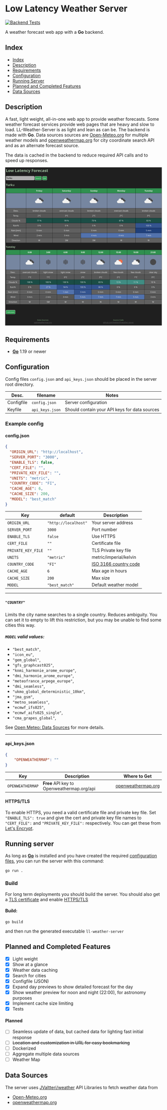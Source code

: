 # Low Latency Weather Server

[![Backend Tests](https://github.com/JValtteri/ll-weather-server/actions/workflows/go-test.yaml/badge.svg)](https://github.com/JValtteri/ll-weather-server/actions/workflows/go-test.yaml)

A weather forecast web app with a **Go** backend.

## Index

- [Index](#index)
- [Description](#description)
- [Requirements](#requirements)
- [Configuration](#configuration)
- [Running Server](#running-server)
- [Planned and Completed Features](#planned-and-completed-features)
- [Data Sources](#data-sources)

## Description

A fast, light weight, all-in-one web app to provide weather forecasts. Some weather forecast services provide web pages that are heavy and slow to load. LL-Weather-Server is as light and lean as can be. The backend is made with **Go**. Data sources sources are [Open-Meteo.org](https://open-meteo.org/) for multiple weather models and [openweathermap.org](https://openweathermap.org/api) for city coordinate search API and as an alternate forecast source. 

The data is cached in the backend to reduce required API calls and to speed up responses.

![screenshot](screenshots/LLForecast_small.png)

## Requirements

- [**Go**](https://go.dev/) 1.19 or newer

## Configuration

Config files `config.json` and `api_keys.json` should be placed in the server root directory.

| Desc. | filename | Notes |
| -- | -- | -- |
| Configfile | `config.json` | Server configuration |
| Keyfile | `api_keys.json` | Should contain your API keys for data sources |

### Example config

#### config.json
```json
{
  "ORIGIN_URL": "http://localhost",
  "SERVER_PORT": "3000",
  "ENABLE_TLS": false,
  "CERT_FILE": "",
  "PRIVATE_KEY_FILE": "",
  "UNITS": "metric",
  "COUNTRY_CODE": "FI",
  "CACHE_AGE": 6,
  "CACHE_SIZE": 200,
  "MODEL": "best_match"
}
```

| Key | default | Description |
| -- | -- | -- |
| `ORIGIN_URL` | `"http://localhost"` | Your server address |
| `SERVER_PORT` | `3000` | Port number |
| `ENABLE_TLS` | `false` | Use HTTPS |
| `CERT_FILE` | `""` | Certificate file |
| `PRIVATE_KEY_FILE` | `""` | TLS Private key file |
| `UNITS` | `"metric"` | metric/imperial/kelvin |
| `COUNTRY_CODE` | `"FI"` | [ISO 3166 country code](https://en.wikipedia.org/wiki/List_of_ISO_3166_country_codes) |
| `CACHE_AGE` | `6` | Max age in hours |
| `CACHE_SIZE` | `200` | Max size |
| `MODEL` | `"best_match"` | Default weather model |

---

##### `"COUNTRY"` 
Limits the city name searches to a single country. Reduces ambiguity. You can set it to empty to lift this restriction, but you may be unable to find some cities this way.

##### `MODEL` valid values:
- `"best_match"`,
- `"icon_eu"`,
- `"gem_global"`,
- `"gfs_graphcast025"`,
- `"knmi_harmonie_arome_europe"`,
- `"dmi_harmonie_arome_europe"`,
- `"meteofrance_arpege_europe"`,
- `"dmi_seamless"`,
- `"ukmo_global_deterministic_10km"`,
- `"jma_gsm"`,
- `"metno_seamless"`,
- `"ecmwf_ifs025"`,
- `"ecmwf_aifs025_single"`,
- `"cma_grapes_global"`,

See [Open Meteo: Data Sources](https://open-meteo.com/en/docs?#data_sources) for more details.

---

#### api_keys.json

```json
{
    "OPENWEATHERMAP": ""
}
```

| Key | Description | Where to Get |
| -- | -- | -- |
| `OPENWEATHERMAP` | **Free** API key to Openweathermap.org/api | [openweathermap.org](https://openweathermap.org/price) |

#### HTTPS/TLS

To enable HTTPS, you need a valid certificate file and private key file.
Set `"ENABLE_TLS": true` and give the cert and private key file names to `"CERT_FILE":` and `"PRIVATE_KEY_FILE":` respectively.
You can get these from [Let's Encrypt](https://letsencrypt.org/getting-started/).

## Running server

As long as [**Go**](https://go.dev/) is installed and you have created the required [configuration files](#configuration), you can run the server with this command:
```
go run .
```

### Build

For long term deployments you should build the server. You should also get a [TLS certificate]((#httpstls)) and enable [HTTPS/TLS](#httpstls)

#### Build:
```
go build
```

and then run the generated executable `ll-weather-server`

## Planned and Completed Features

- [x] Light weight
- [x] Show at a glance
- [x] Weather data caching
- [x] Search for cities
- [x] Configfile (JSON)
- [x] Expand day previews to show detailed forecast for the day
- [x] Show weather preview for noon and night (22:00), for astronomy purposes
- [x] Implement cache size limiting
- [x] Tests

#### Planned
- [ ] Seamless update of data, but cached data for lighting fast initial response
- [ ] ~~Location and customization in URL for easy bookmarking~~
- [ ] Dockerized
- [ ] Aggregate multiple data sources
- [ ] Weather Map

## Data Sources

The server uses [JValtteri/weather](https://github.com/JValtteri/weather/) API Libraries to fetch weather data from
- [Open-Meteo.org](https://open-meteo.org/)
- [openweathermap.org](https://openweathermap.org/api)
